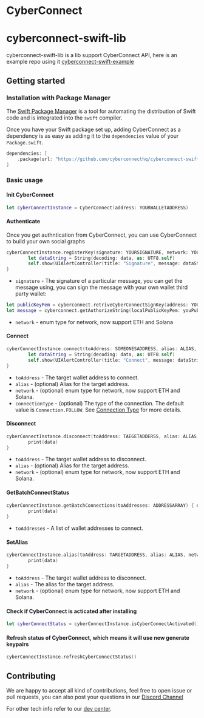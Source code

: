 # CyberConnect

# cyberconnect-swift-lib
cyberconnect-swift-lib is a lib support CyberConnect API, here is an example repo using it
[cyberconnect-swift-example](https://github.com/cyberconnecthq/cyberconnect-swift-example)

## Getting started

### Installation with Package Manager
The [Swift Package Manager](https://swift.org/package-manager/) is a tool for automating the distribution of Swift code and is integrated into the `swift` compiler. 

Once you have your Swift package set up, adding CyberConnect as a dependency is as easy as adding it to the `dependencies` value of your `Package.swift`.

```swift
dependencies: [
    .package(url: "https://github.com/cyberconnecthq/cyberconnect-swift-lib", .upToNextMajor(from: "1.0.12"))
]
```

### Basic usage

#### Init CyberConnect

```swift
let cyberConnectInstance = CyberConnect(address: YOURWALLETADDRESS)
```

#### Authenticate

Once you get authntication from CyberConnect, you can use CyberConnect to build your own social graphs

```swift
cyberConnectInstance.registerKey(signature: YOURSIGNATURE, network: YOURNETWORKTYPE) { data in
        let dataString = String(decoding: data, as: UTF8.self)
        self.show(UIAlertController(title: "Signature", message: dataString, preferredStyle: .alert))
}
```
- `signature` - The signature of a particular message, you can get the message using, you can sign the message with your own wallet third party wallet:
```swift
let publicKeyPem = cyberconnect.retriveCyberConnectSignKey(address: YOUADDRESS).publicKey.pemRepresentation.pemRepresentationContent()
let message = cyberconnect.getAuthorizeString(localPublicKeyPem: youPublicKeyPem)
```
- `network` - enum type for network, now support ETH and Solana

#### Connect

```swift
cyberConnectInstance.connect(toAddress: SOMEONESADDRESS, alias: ALIAS, network: NETWORK) { data in
        let dataString = String(decoding: data, as: UTF8.self)
        self.show(UIAlertController(title: "Connect", message: dataString, preferredStyle: .alert))
}
```

- `toAddress` - The target wallet address to connect.
- `alias` - (optional) Alias for the target address.
- `network` - (optional) enum type for network, now support ETH and Solana.
- `connectionType` - (optional) The type of the connection. The default value is `Connection.FOLLOW`. See [Connection Type](#ConnectionType) for more details.

#### Disconnect

```swift
cyberConnectInstance.disconnect(toAddress: TAEGETADDERSS, alias: ALIAS, network: NETWOEKTYPE) { data in
        print(data)
}
```

- `toAddress` - The target wallet address to disconnect.
- `alias` - (optional) Alias for the target address.
- `network` - (optional) enum type for network, now support ETH and Solana.

#### GetBatchConnectStatus

```swift
cyberConnectInstance.getBatchConnections(toAddresses: ADDRESSARRAY) { data in
        print(data)
}
```

- `toAddresses` - A list of wallet addresses to connect.

#### SetAlias

```swift
cyberConnectInstance.alias(toAddress: TARGETADDRESS, alias: ALIAS, network: NETWORKTYPE) { data in
        print(data)
}
```

- `toAddress` - The target wallet address to disconnect.
- `alias` - The alias for the target address.
- `network` - (optional) enum type for network, now support ETH and Solana.


#### Check if CyberConnect is acticated after installing
```swift
let cyberConnectStatus = cyberConnectInstance.isCyberConnectActivated()
```

#### Refresh status of CyberConnect, which means it will use new generate keypairs
```swift
cyberConnectInstance.refreshCyberConnectStatus()
```

## Contributing

We are happy to accept all kind of contributions, feel free to open issue or pull requests, you can also post your questions in our [Discord Channel](https://discord.gg/cyberconnect)

For other tech info refer to our [dev center](https://docs.cyberconnect.me).
